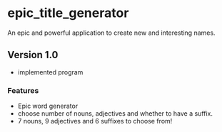 # epic_title_generator
An epic and powerful application to create new and interesting names.

## Version 1.0
- implemented program
### Features
- Epic word generator
- choose number of nouns, adjectives and whether to have a suffix.
- 7 nouns, 9 adjectives and 6 suffixes to choose from!
